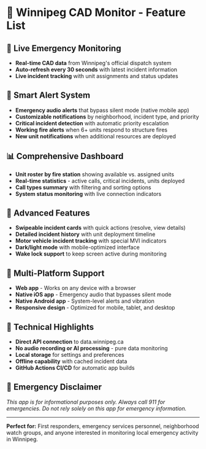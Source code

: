 # 🚨 Winnipeg CAD Monitor - Feature List

## 📱 **Live Emergency Monitoring**
- **Real-time CAD data** from Winnipeg's official dispatch system
- **Auto-refresh every 30 seconds** with latest incident information
- **Live incident tracking** with unit assignments and status updates

## 🔔 **Smart Alert System**
- **Emergency audio alerts** that bypass silent mode (native mobile app)
- **Customizable notifications** by neighborhood, incident type, and priority
- **Critical incident detection** with automatic priority escalation
- **Working fire alerts** when 6+ units respond to structure fires
- **New unit notifications** when additional resources are deployed

## 📊 **Comprehensive Dashboard**
- **Unit roster by fire station** showing available vs. assigned units
- **Real-time statistics** - active calls, critical incidents, units deployed
- **Call types summary** with filtering and sorting options
- **System status monitoring** with live connection indicators

## 🎯 **Advanced Features**
- **Swipeable incident cards** with quick actions (resolve, view details)
- **Detailed incident history** with unit deployment timeline
- **Motor vehicle incident tracking** with special MVI indicators
- **Dark/light mode** with mobile-optimized interface
- **Wake lock support** to keep screen active during monitoring

## 📱 **Multi-Platform Support**
- **Web app** - Works on any device with a browser
- **Native iOS app** - Emergency audio that bypasses silent mode
- **Native Android app** - System-level alerts and vibration
- **Responsive design** - Optimized for mobile, tablet, and desktop

## 🔧 **Technical Highlights**
- **Direct API connection** to data.winnipeg.ca
- **No audio recording or AI processing** - pure data monitoring
- **Local storage** for settings and preferences
- **Offline capability** with cached incident data
- **GitHub Actions CI/CD** for automatic app builds

## 🚨 **Emergency Disclaimer**
*This app is for informational purposes only. Always call 911 for emergencies. Do not rely solely on this app for emergency information.*

---

**Perfect for:** First responders, emergency services personnel, neighborhood watch groups, and anyone interested in monitoring local emergency activity in Winnipeg.